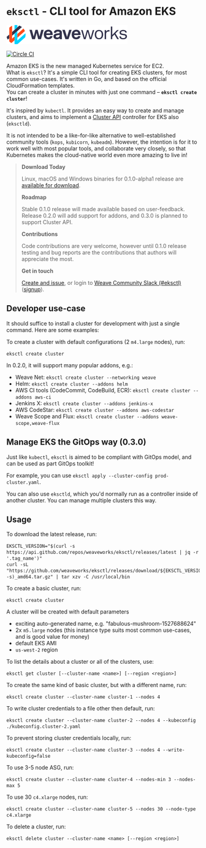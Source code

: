 # `eksctl` - CLI tool for Amazon EKS

![Weaveworks](logo/weaveworks.svg)

[![Circle CI](https://circleci.com/gh/weaveworks/eksctl/tree/master.svg?style=shield)](https://circleci.com/gh/weaveworks/eksctl/tree/master)

Amazon EKS is the new managed Kubernetes service for EC2.<br>
What is `eksctl`? It's a simple CLI tool for creating EKS clusters, for most common use-cases. It's written in Go, and based on the official CloudFormation templates.<br>
You can create a cluster in minutes with just one command – **`eksctl create cluster`**!

It's inspired by `kubectl`. It provides an easy way to create and manage clusters, and aims to implement a [Cluster API](https://github.com/kubernetes-sigs/cluster-api) controller for EKS also (`eksctld`).

It is not intended to be a like-for-like alternative to well-established community tools (`kops`, `kubicorn`, `kubeadm`).
However, the intention is for it to work well with most popular tools, and collaborate very closely, so that Kubernetes makes the
cloud-native world even more amazing to live in!

> **Download Today**
>
> Linux, macOS and Windows binaries for 0.1.0-alpha1 release are [available for download](https://github.com/weaveworks/eksctl/releases/tag/0.1.0-alpha1).
>
> **Roadmap**
>
> Stable 0.1.0 release will made available based on user-feedback.
> Release 0.2.0 will add support for addons, and 0.3.0 is planned to support Cluster API.
>
> **Contributions**
>
> Code contributions are very welcome, however until 0.1.0 release testing and bug reports are the contributions that authors will appreciate the most.
> 
> **Get in touch**
>
> [Create and issue](https://github.com/weaveworks/eksctl/issues/new), or login to [Weave Community Slack (#eksctl)](https://weave-community.slack.com/messages/CAYBZBWGL/) ([signup](https://slack.weave.works/)).

## Developer use-case

It should suffice to install a cluster for development with just a single command. Here are some examples:

To create a cluster with default configurations (2 `m4.large` nodes), run:

```console
eksctl create cluster
```

In 0.2.0, it will support many popular addons, e.g.:

- Weave Net: `eksctl create cluster --networking weave`
- Helm: `eksctl create cluster --addons helm`
- AWS CI tools (CodeCommit, CodeBuild, ECR): `eksctl create cluster --addons aws-ci`
- Jenkins X: `eksctl create cluster --addons jenkins-x`
- AWS CodeStar: `eksctl create cluster --addons aws-codestar`
- Weave Scope and Flux: `eksctl create cluster --addons weave-scope,weave-flux`

<!-- TODO
You can combine any or all of these.

You can also add any of these addons after you create a cluster with `eksctl addons install <addon>...`.
-->

## Manage EKS the GitOps way (0.3.0)

Just like `kubectl`, `eksctl` is aimed to be compliant with GitOps model, and can be used as part GitOps toolkit!

For example, you can use `eksctl apply --cluster-config prod-cluster.yaml`.

You can also use `eksctld`, which you'd normally run as a controller inside of another
cluster. You can manage multiple clusters this way.

## Usage

To download the latest release, run:

```console
EKSCTL_VERSION="$(curl -s https://api.github.com/repos/weaveworks/eksctl/releases/latest | jq -r '.tag_name')"
curl -sL "https://github.com/weaveworks/eksctl/releases/download/${EKSCTL_VERSION}/eksctl_${EKSCTL_VERSION}_$(uname -s)_amd64.tar.gz" | tar xzv -C /usr/local/bin
```

To create a basic cluster, run:

```console
eksctl create cluster
```

A cluster will be created with default parameters
- exciting auto-generated name, e.g. "fabulous-mushroom-1527688624"
- 2x `m5.large` nodes (this instance type suits most common use-cases, and is good value for money)
- default EKS AMI
- `us-west-2` region

To list the details about a cluster or all of the clusters, use:

```console
eksctl get cluster [--cluster-name <name>] [--region <region>]
```

To create the same kind of basic cluster, but with a different name, run:

```console
eksctl create cluster --cluster-name cluster-1 --nodes 4
```

To write cluster credentials to a file other then default, run:

```console
eksctl create cluster --cluster-name cluster-2 --nodes 4 --kubeconfig ./kubeconfig.cluster-2.yaml
```

To prevent storing cluster credentials locally, run:

```console
eksctl create cluster --cluster-name cluster-3 --nodes 4 --write-kubeconfig=false
```

To use 3-5 node ASG, run:

```console
eksctl create cluster --cluster-name cluster-4 --nodes-min 3 --nodes-max 5
```

To use 30 `c4.xlarge` nodes, run:

```console
eksctl create cluster --cluster-name cluster-5 --nodes 30 --node-type c4.xlarge
```

To delete a cluster, run:

```console
eksctl delete cluster --cluster-name <name> [--region <region>]
```

<!-- TODO for 0.3.0
To use more advanced configuration options, [Cluster API](https://github.com/kubernetes-sigs/cluster-api):

```console
eksctl apply --cluster-config advanced-cluster.yaml
```
-->
